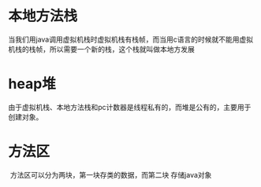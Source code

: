 # 本地方法栈

​	当我们用java调用虚拟机栈时虚拟机栈有栈帧，而当用c语言的时候就不能用虚拟机栈的栈帧，所以需要一个新的栈，这个栈就叫做本地方发展

# heap堆

 由于虚拟机栈、本地方法栈和pc计数器是线程私有的，而堆是公有的，主要用于创建对象。

# 方法区

​	方法区可以分为两块，第一块存类的数据，而第二块 存储java对象